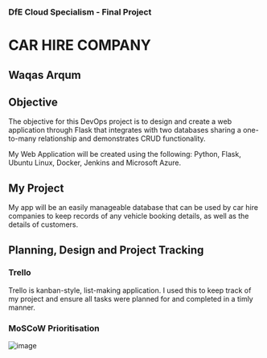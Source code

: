 ### DfE Cloud Specialism - Final Project
# CAR HIRE COMPANY
## Waqas Arqum

## Objective


The objective for this DevOps project is to design and create a web application through Flask that integrates with two databases sharing a one-to-many relationship and demonstrates CRUD functionality.

My Web Application will be created using the following: Python, Flask, Ubuntu Linux, Docker, Jenkins and Microsoft Azure.

## My Project

My app will be an easily manageable database that can be used by car hire companies to keep records of any vehicle booking details, as well as the details of customers.

## Planning, Design and Project Tracking

### Trello

Trello is kanban-style, list-making application. I used this to keep track of my project and ensure all tasks were planned for and completed in a timly manner.

### MoSCoW Prioritisation
![image](https://user-images.githubusercontent.com/106072502/181819329-c36c7be5-057a-4fb5-b408-73367236efa2.png)
